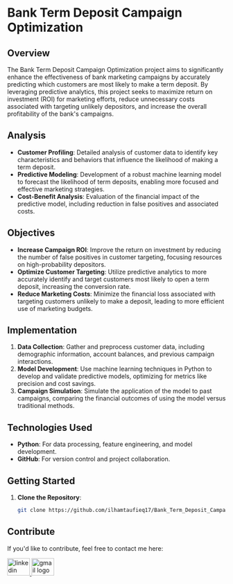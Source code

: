 # Bank Term Deposit Campaign Optimization

## Overview

The Bank Term Deposit Campaign Optimization project aims to significantly enhance the effectiveness of bank marketing campaigns by accurately predicting which customers are most likely to make a term deposit. By leveraging predictive analytics, this project seeks to maximize return on investment (ROI) for marketing efforts, reduce unnecessary costs associated with targeting unlikely depositors, and increase the overall profitability of the bank's campaigns.

## Analysis

- **Customer Profiling**: Detailed analysis of customer data to identify key characteristics and behaviors that influence the likelihood of making a term deposit.
- **Predictive Modeling**: Development of a robust machine learning model to forecast the likelihood of term deposits, enabling more focused and effective marketing strategies.
- **Cost-Benefit Analysis**: Evaluation of the financial impact of the predictive model, including reduction in false positives and associated costs.

## Objectives

- **Increase Campaign ROI**: Improve the return on investment by reducing the number of false positives in customer targeting, focusing resources on high-probability depositors.
- **Optimize Customer Targeting**: Utilize predictive analytics to more accurately identify and target customers most likely to open a term deposit, increasing the conversion rate.
- **Reduce Marketing Costs**: Minimize the financial loss associated with targeting customers unlikely to make a deposit, leading to more efficient use of marketing budgets.

## Implementation

1. **Data Collection**: Gather and preprocess customer data, including demographic information, account balances, and previous campaign interactions.
2. **Model Development**: Use machine learning techniques in Python to develop and validate predictive models, optimizing for metrics like precision and cost savings.
3. **Campaign Simulation**: Simulate the application of the model to past campaigns, comparing the financial outcomes of using the model versus traditional methods.


## Technologies Used

- **Python**: For data processing, feature engineering, and model development.
- **GitHub**: For version control and project collaboration.

## Getting Started

1. **Clone the Repository**:
   ```bash
   git clone https://github.com/ilhamtaufieq17/Bank_Term_Deposit_Campaign_Optimization.git


## Contribute

If you'd like to contribute, feel free to contact me here:

<a href="https://www.linkedin.com/in/ilham-taufieq-julfianto/" target="_blank">
    <img src="https://raw.githubusercontent.com/maurodesouza/profile-readme-generator/master/src/assets/icons/social/linkedin/default.svg" width="52" height="40" alt="linkedin logo"/>
  </a>
  <a href="mailto:taufieq17@gmail.com" target="_blank">
    <img src="https://raw.githubusercontent.com/maurodesouza/profile-readme-generator/master/src/assets/icons/social/gmail/default.svg"  width="52" height="40" alt="gmail logo"/>
  </a>
